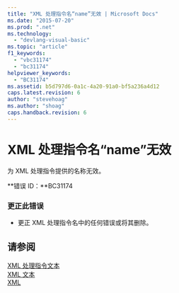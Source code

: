 ```yaml
---
title: "XML 处理指令名“name”无效 | Microsoft Docs"
ms.date: "2015-07-20"
ms.prod: ".net"
ms.technology: 
  - "devlang-visual-basic"
ms.topic: "article"
f1_keywords: 
  - "vbc31174"
  - "bc31174"
helpviewer_keywords: 
  - "BC31174"
ms.assetid: b5d797d6-0a1c-4a20-91a0-bf5a236a4d12
caps.latest.revision: 6
author: "stevehoag"
ms.author: "shoag"
caps.handback.revision: 6
---
```

# XML 处理指令名“name”无效
为 XML 处理指令提供的名称无效。  
  
 **错误 ID：**BC31174  
  
### 更正此错误  
  
-   更正 XML 处理指令名中的任何错误或将其删除。  
  
## 请参阅  
 [XML 处理指令文本](../../visual-basic/language-reference/xml-literals/xml-processing-instruction-literal.md)   
 [XML 文本](../../visual-basic/language-reference/xml-literals/index.md)   
 [XML](../../visual-basic/programming-guide/language-features/xml/index.md)